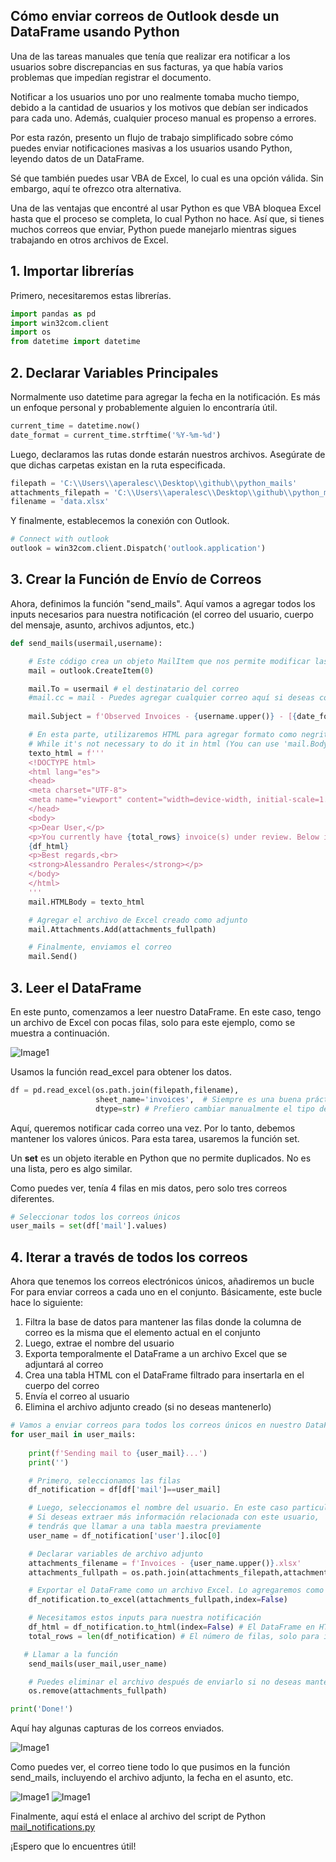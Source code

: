 ## Cómo enviar correos de Outlook desde un DataFrame usando Python

Una de las tareas manuales que tenía que realizar era notificar a los usuarios sobre discrepancias en sus facturas, ya que había varios problemas que impedían registrar el documento.

Notificar a los usuarios uno por uno realmente tomaba mucho tiempo, debido a la cantidad de usuarios y los motivos que debían ser indicados para cada uno. Además, cualquier proceso manual es propenso a errores.

Por esta razón, presento un flujo de trabajo simplificado sobre cómo puedes enviar notificaciones masivas a los usuarios usando Python, leyendo datos de un DataFrame.

Sé que también puedes usar VBA de Excel, lo cual es una opción válida. Sin embargo, aquí te ofrezco otra alternativa.

Una de las ventajas que encontré al usar Python es que VBA bloquea Excel hasta que el proceso se completa, lo cual Python no hace. Así que, si tienes muchos correos que enviar, Python puede manejarlo mientras sigues trabajando en otros archivos de Excel.

## 1. Importar librerías
 
Primero, necesitaremos estas librerías.

```python
import pandas as pd
import win32com.client 
import os 
from datetime import datetime
```

## 2. Declarar Variables Principales
   
Normalmente uso datetime para agregar la fecha en la notificación. Es más un enfoque personal y probablemente alguien lo encontraría útil.

```python
current_time = datetime.now()
date_format = current_time.strftime('%Y-%m-%d')
```
Luego, declaramos las rutas donde estarán nuestros archivos. Asegúrate de que dichas carpetas existan en la ruta especificada.

```python
filepath = 'C:\\Users\\aperalesc\\Desktop\\github\\python_mails'
attachments_filepath = 'C:\\Users\\aperalesc\\Desktop\\github\\python_mails\\attachments'
filename = 'data.xlsx'
```

Y finalmente, establecemos la conexión con Outlook.

```python
# Connect with outlook
outlook = win32com.client.Dispatch('outlook.application')
```

## 3. Crear la Función de Envío de Correos

Ahora, definimos la función "send_mails". Aquí vamos a agregar todos los inputs necesarios para nuestra notificación (el correo del usuario, cuerpo del mensaje, asunto, archivos adjuntos, etc.)

```python
def send_mails(usermail,username):

    # Este código crea un objeto MailItem que nos permite modificar las propiedades
    mail = outlook.CreateItem(0)

    mail.To = usermail # el destinatario del correo
    #mail.cc = mail - Puedes agregar cualquier correo aquí si deseas copiar a alguien
    
    mail.Subject = f'Observed Invoices - {username.upper()} - [{date_format}]'

    # En esta parte, utilizaremos HTML para agregar formato como negritas, cursivas, etc.
    # While it's not necessary to do it in html (You can use 'mail.Body' instead), HTMLBody allows you to add some format like bold font, italics, etc.
    texto_html = f'''
    <!DOCTYPE html>
    <html lang="es">
    <head>
    <meta charset="UTF-8">
    <meta name="viewport" content="width=device-width, initial-scale=1.0">
    </head>
    <body>
    <p>Dear User,</p>
    <p>You currently have {total_rows} invoice(s) under review. Below is the reason for the review, and an Excel file with the details of the observed documents is attached.</p>  
    {df_html}
    <p>Best regards,<br>
    <strong>Alessandro Perales</strong></p>
    </body>
    </html>
    ''' 
    mail.HTMLBody = texto_html

    # Agregar el archivo de Excel creado como adjunto
    mail.Attachments.Add(attachments_fullpath)

    # Finalmente, enviamos el correo
    mail.Send()

```

## 3. Leer el DataFrame

En este punto, comenzamos a leer nuestro DataFrame. En este caso, tengo un archivo de Excel con pocas filas, solo para este ejemplo, como se muestra a continuación.

![Image1](images/mails_not_file.jpg)

Usamos la función read_excel para obtener los datos.

```python
df = pd.read_excel(os.path.join(filepath,filename),
                   sheet_name='invoices',  # Siempre es una buena práctica declarar el nombre exacto de la hoja, por si acaso
                   dtype=str) # Prefiero cambiar manualmente el tipo de mis columnas
```

Aquí, queremos notificar cada correo una vez. Por lo tanto, debemos mantener los valores únicos. Para esta tarea, usaremos la función set.

Un **set** es un objeto iterable en Python que no permite duplicados. No es una lista, pero es algo similar.

Como puedes ver, tenía 4 filas en mis datos, pero solo tres correos diferentes.

```python
# Seleccionar todos los correos únicos
user_mails = set(df['mail'].values)
```

## 4. Iterar a través de todos los correos

Ahora que tenemos los correos electrónicos únicos, añadiremos un bucle For para enviar correos a cada uno en el conjunto. Básicamente, este bucle hace lo siguiente:

1. Filtra la base de datos para mantener las filas donde la columna de correo es la misma que el elemento actual en el conjunto
2. Luego, extrae el nombre del usuario
3. Exporta temporalmente el DataFrame a un archivo Excel que se adjuntará al correo
4. Crea una tabla HTML con el DataFrame filtrado para insertarla en el cuerpo del correo
5. Envía el correo al usuario
6. Elimina el archivo adjunto creado (si no deseas mantenerlo)

```python
# Vamos a enviar correos para todos los correos únicos en nuestro DataFrame
for user_mail in user_mails:
    
    print(f'Sending mail to {user_mail}...')
    print('')

    # Primero, seleccionamos las filas 
    df_notification = df[df['mail']==user_mail]

    # Luego, seleccionamos el nombre del usuario. En este caso particular, tenemos el nombre en la tabla, por lo que una función iloc está bien
    # Si deseas extraer más información relacionada con este usuario,
    # tendrás que llamar a una tabla maestra previamente
    user_name = df_notification['user'].iloc[0]

    # Declarar variables de archivo adjunto
    attachments_filename = f'Invoices - {user_name.upper()}.xlsx'
    attachments_fullpath = os.path.join(attachments_filepath,attachments_filename) 

    # Exportar el DataFrame como un archivo Excel. Lo agregaremos como un adjunto
    df_notification.to_excel(attachments_fullpath,index=False)

    # Necesitamos estos inputs para nuestra notificación
    df_html = df_notification.to_html(index=False) # El DataFrame en HTML
    total_rows = len(df_notification) # El número de filas, solo para información

   # Llamar a la función
    send_mails(user_mail,user_name)

    # Puedes eliminar el archivo después de enviarlo si no deseas mantenerlo
    os.remove(attachments_fullpath) 

print('Done!')
```

Aquí hay algunas capturas de los correos enviados.

![Image1](images/mails_not_1.jpg)

Como puedes ver, el correo tiene todo lo que pusimos en la función send_mails, incluyendo el archivo adjunto, la fecha en el asunto, etc.

![Image1](images/mails_not_2.jpg)
![Image1](images/mails_not_3.jpg)

Finalmente, aquí está el enlace al archivo del script de Python [mail_notifications.py](python_scripts/mail_notifications.py)

¡Espero que lo encuentres útil!
